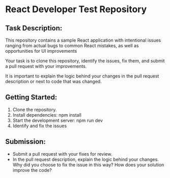 # React Developer Test Repository

## Task Description:

This repository contains a sample React application with intentional issues ranging from actual bugs to common React mistakes, as well as opportunities for UI improvements

Your task is to clone this repository, identify the issues, fix them, and submit a pull request with your improvements. 

It is important to explain the logic behind your changes in the pull request description or next to code that was changed.

## Getting Started:

1.	Clone the repository.
2.	Install dependencies: npm install
3.	Start the development server: npm run dev
4.	Identify and fix the issues

## Submission:

* Submit a pull request with your fixes for review.
* In the pull request description, explain the logic behind your changes. Why did you choose to fix the issue in this way? How does your solution improve the code?



